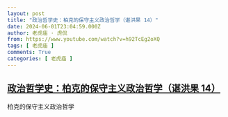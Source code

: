 ```yaml
---
layout: post
title: "政治哲学史：柏克的保守主义政治哲学（谌洪果 14）"
date: 2024-06-01T23:04:59.000Z
author: 老虎庙 · 虎侃
from: https://www.youtube.com/watch?v=h92TcEg2oXQ
tags: [ 老虎庙 ]
comments: True
categories: [ 老虎庙 ]
---
```

<!--1717283099000-->
[政治哲学史：柏克的保守主义政治哲学（谌洪果 14）](https://www.youtube.com/watch?v=h92TcEg2oXQ)
------

<div>
柏克的保守主义政治哲学
</div>
